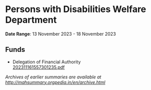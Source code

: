 # Persons with Disabilities Welfare Department

**Date Range**: 13 November 2023 - 18 November 2023


## Funds
- Delegation of Financial Authority\
  [202311161557301235.pdf](https://gr.maharashtra.gov.in/Site/Upload/Government%20Resolutions/English/202311161557301235.pdf)


*Archives of earlier summaries are available at http://mahsummary.orgpedia.in/en/archive.html*